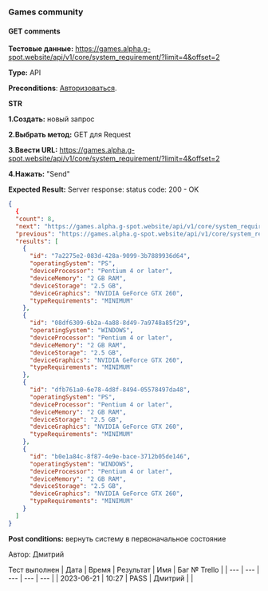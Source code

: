 ### Games community
#### GET comments

**Тестовые данные:** https://games.alpha.g-spot.website/api/v1/core/system_requirement/?limit=4&offset=2

**Type:** API

**Preconditions**: 
[Авторизоваться][a].

[a]: https://github.com/1fvwka/GSPOTtestingdocumentation/blob/main/Autorization.md

 **STR**

**1.Создать:** новый запрос

**2.Выбрать метод:** GET для Request

**3.Ввести URL:** https://games.alpha.g-spot.website/api/v1/core/system_requirement/?limit=4&offset=2

**4.Нажать:**  "Send"

 **Expected Result:**
 Server response: status code: 200 - OK
```json
{
  {
  "count": 8,
  "next": "https://games.alpha.g-spot.website/api/v1/core/system_requirement/?limit=4&offset=6",
  "previous": "https://games.alpha.g-spot.website/api/v1/core/system_requirement/?limit=4",
  "results": [
    {
      "id": "7a2275e2-083d-428a-9099-3b7889936d64",
      "operatingSystem": "PS",
      "deviceProcessor": "Pentium 4 or later",
      "deviceMemory": "2 GB RAM",
      "deviceStorage": "2.5 GB",
      "deviceGraphics": "NVIDIA GeForce GTX 260",
      "typeRequirements": "MINIMUM"
    },
    {
      "id": "08df6309-6b2a-4a88-8d49-7a9748a85f29",
      "operatingSystem": "WINDOWS",
      "deviceProcessor": "Pentium 4 or later",
      "deviceMemory": "2 GB RAM",
      "deviceStorage": "2.5 GB",
      "deviceGraphics": "NVIDIA GeForce GTX 260",
      "typeRequirements": "MINIMUM"
    },
    {
      "id": "dfb761a0-6e78-4d8f-8494-05578497da48",
      "operatingSystem": "PS",
      "deviceProcessor": "Pentium 4 or later",
      "deviceMemory": "2 GB RAM",
      "deviceStorage": "2.5 GB",
      "deviceGraphics": "NVIDIA GeForce GTX 260",
      "typeRequirements": "MINIMUM"
    },
    {
      "id": "b0e1a84c-8f87-4e9e-bace-3712b05de146",
      "operatingSystem": "WINDOWS",
      "deviceProcessor": "Pentium 4 or later",
      "deviceMemory": "2 GB RAM",
      "deviceStorage": "2.5 GB",
      "deviceGraphics": "NVIDIA GeForce GTX 260",
      "typeRequirements": "MINIMUM"
    }
  ]
}
```
**Post conditions:** вернуть систему в первоначальное состояние

Автор: Дмитрий

Тест выполнен
| Дата | Время | Результат | Имя | Баг № Trello |
| --- | --- | --- | --- | --- |
| 2023-06-21 | 10:27 | PASS | Дмитрий |  | 